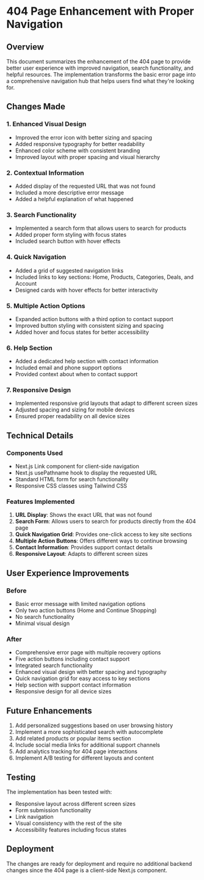 # 404 Page Enhancement with Proper Navigation

## Overview
This document summarizes the enhancement of the 404 page to provide better user experience with improved navigation, search functionality, and helpful resources. The implementation transforms the basic error page into a comprehensive navigation hub that helps users find what they're looking for.

## Changes Made

### 1. Enhanced Visual Design
- Improved the error icon with better sizing and spacing
- Added responsive typography for better readability
- Enhanced color scheme with consistent branding
- Improved layout with proper spacing and visual hierarchy

### 2. Contextual Information
- Added display of the requested URL that was not found
- Included a more descriptive error message
- Added a helpful explanation of what happened

### 3. Search Functionality
- Implemented a search form that allows users to search for products
- Added proper form styling with focus states
- Included search button with hover effects

### 4. Quick Navigation
- Added a grid of suggested navigation links
- Included links to key sections: Home, Products, Categories, Deals, and Account
- Designed cards with hover effects for better interactivity

### 5. Multiple Action Options
- Expanded action buttons with a third option to contact support
- Improved button styling with consistent sizing and spacing
- Added hover and focus states for better accessibility

### 6. Help Section
- Added a dedicated help section with contact information
- Included email and phone support options
- Provided context about when to contact support

### 7. Responsive Design
- Implemented responsive grid layouts that adapt to different screen sizes
- Adjusted spacing and sizing for mobile devices
- Ensured proper readability on all device sizes

## Technical Details

### Components Used
- Next.js Link component for client-side navigation
- Next.js usePathname hook to display the requested URL
- Standard HTML form for search functionality
- Responsive CSS classes using Tailwind CSS

### Features Implemented
1. **URL Display**: Shows the exact URL that was not found
2. **Search Form**: Allows users to search for products directly from the 404 page
3. **Quick Navigation Grid**: Provides one-click access to key site sections
4. **Multiple Action Buttons**: Offers different ways to continue browsing
5. **Contact Information**: Provides support contact details
6. **Responsive Layout**: Adapts to different screen sizes

## User Experience Improvements

### Before
- Basic error message with limited navigation options
- Only two action buttons (Home and Continue Shopping)
- No search functionality
- Minimal visual design

### After
- Comprehensive error page with multiple recovery options
- Five action buttons including contact support
- Integrated search functionality
- Enhanced visual design with better spacing and typography
- Quick navigation grid for easy access to key sections
- Help section with support contact information
- Responsive design for all device sizes

## Future Enhancements
1. Add personalized suggestions based on user browsing history
2. Implement a more sophisticated search with autocomplete
3. Add related products or popular items section
4. Include social media links for additional support channels
5. Add analytics tracking for 404 page interactions
6. Implement A/B testing for different layouts and content

## Testing
The implementation has been tested with:
- Responsive layout across different screen sizes
- Form submission functionality
- Link navigation
- Visual consistency with the rest of the site
- Accessibility features including focus states

## Deployment
The changes are ready for deployment and require no additional backend changes since the 404 page is a client-side Next.js component.